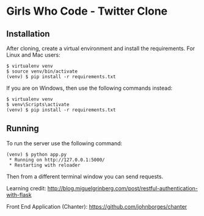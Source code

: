 Girls Who Code - Twitter Clone
==============================

Installation
------------

After cloning, create a virtual environment and install the requirements. For Linux and Mac users:

    $ virtualenv venv
    $ source venv/bin/activate
    (venv) $ pip install -r requirements.txt

If you are on Windows, then use the following commands instead:

    $ virtualenv venv
    $ venv\Scripts\activate
    (venv) $ pip install -r requirements.txt

Running
-------

To run the server use the following command:

    (venv) $ python app.py
     * Running on http://127.0.0.1:5000/
     * Restarting with reloader

Then from a different terminal window you can send requests.

Learning credit: http://blog.miguelgrinberg.com/post/restful-authentication-with-flask

Front End Application (Chanter): https://github.com/johnborges/chanter
